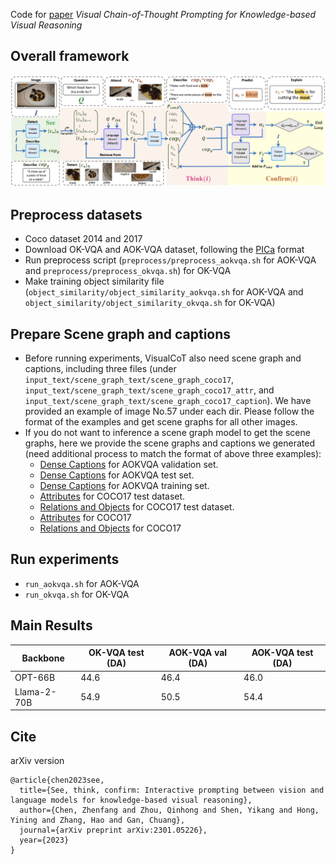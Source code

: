 Code for [paper](https://arxiv.org/abs/2301.05226) *Visual Chain-of-Thought Prompting for Knowledge-based Visual Reasoning*
## Overall framework
![framework](framework.png)

## Preprocess datasets
* Coco dataset 2014 and 2017
* Download OK-VQA and AOK-VQA dataset, following the [PICa](https://github.com/microsoft/PICa) format
* Run preprocess script (`preprocess/preprocess_aokvqa.sh` for AOK-VQA and `preprocess/preprocess_okvqa.sh`) for OK-VQA
* Make training object similarity file (`object_similarity/object_similarity_aokvqa.sh` for AOK-VQA and `object_similarity/object_similarity_okvqa.sh` for OK-VQA)
## Prepare Scene graph and captions
* Before running experiments, VisualCoT also need scene graph and captions, including three files (under `input_text/scene_graph_text/scene_graph_coco17`, `input_text/scene_graph_text/scene_graph_coco17_attr`, and `input_text/scene_graph_text/scene_graph_coco17_caption`). We have provided an example of image No.57 under each dir. Please follow the format of the examples and get scene graphs for all other images.
* If you do not want to inference a scene graph model to get the scene graphs, here we provide the scene graphs and captions we generated (need additional process to match the format of above three examples):
  * [Dense Captions](https://connecthkuhk-my.sharepoint.com/:u:/g/personal/u3004417_connect_hku_hk/EXEt5csE_QdOmbnsTO-nGV0BBdYCZOR02RSMTjPUqb9rKg?e=JaauMJ) for AOKVQA validation set.
  * [Dense Captions](https://connecthkuhk-my.sharepoint.com/:u:/g/personal/u3004417_connect_hku_hk/ESGWoKHJzztBm93WolMXZ5wB-zT1_Ke04ZrEl28PeiV6_Q?e=dBsfGz) for AOKVQA test set.
  * [Dense Captions](https://connecthkuhk-my.sharepoint.com/:u:/g/personal/u3004417_connect_hku_hk/EWp9Uez63_RGokjmYxf1Y30BUVCOeWHfXW0UaLHcguHSNg?e=HL48If) for AOKVQA training set.
  * [Attributes](https://connecthkuhk-my.sharepoint.com/:u:/g/personal/u3004417_connect_hku_hk/EXr9OBbMQZpIqzjGiMNEEQoB2Hf6cUQ8pdMr9WVzMN8Kgg?e=6ag5Q9) for COCO17 test dataset.
  * [Relations and Objects](https://connecthkuhk-my.sharepoint.com/:u:/g/personal/u3004417_connect_hku_hk/EQhrPTf8w9FDs2RydtfKH6kBYbi9aIU_b7iNgJ3ryzcH_w?e=WLJMYN) for COCO17 test dataset.
  * [Attributes](https://connecthkuhk-my.sharepoint.com/:f:/g/personal/u3004417_connect_hku_hk/EtgkHlLUW9dFuugco63C7ZoB7KSsxx-YpDHEZ6JLjp2gNQ?e=ALLWeu) for COCO17
  * [Relations and Objects](https://connecthkuhk-my.sharepoint.com/:u:/g/personal/u3004417_connect_hku_hk/ERydz2RGCSpCgFOcFqK-okYBTqBb-dHqZmT0WEWNGpQShw?e=h1ADHR) for COCO17
## Run experiments
* `run_aokvqa.sh` for AOK-VQA
* `run_okvqa.sh` for OK-VQA
## Main Results
| Backbone    | OK-VQA test (DA) | AOK-VQA val (DA) | AOK-VQA test (DA) |
|-------------|------------------|------------------|-------------------|
| OPT-66B     | 44.6             | 46.4             | 46.0              |
| Llama-2-70B | 54.9             | 50.5             | 54.4              |
## Cite
arXiv version
```
@article{chen2023see,
  title={See, think, confirm: Interactive prompting between vision and language models for knowledge-based visual reasoning},
  author={Chen, Zhenfang and Zhou, Qinhong and Shen, Yikang and Hong, Yining and Zhang, Hao and Gan, Chuang},
  journal={arXiv preprint arXiv:2301.05226},
  year={2023}
}
```